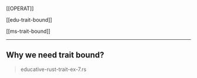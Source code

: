 [[OPERAT]]

[[edu-trait-bound]]

[[ms-trait-bound]]

---

## Why we need trait bound?

> educative-rust-trait-ex-7.rs
